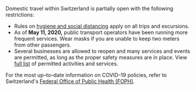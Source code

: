 Domestic travel within Switzerland is partially open with the following restrictions:

- Rules on [hygiene and social distancing](https://www.bag.admin.ch/bag/en/home/krankheiten/ausbrueche-epidemien-pandemien/aktuelle-ausbrueche-epidemien/novel-cov/so-schuetzen-wir-uns.html#-1762329805) apply on all trips and excursions.
- As of **May 11, 2020,** public transport operators have been running more frequent services. Wear masks if you are unable to keep two meters from other passengers.
- Several businesses are allowed to reopen and many services and events are permitted, as long as the proper safety measures are in place. View [full list](https://www.bag.admin.ch/bag/en/home/krankheiten/ausbrueche-epidemien-pandemien/aktuelle-ausbrueche-epidemien/novel-cov/massnahmen-des-bundes.html) of permitted activities and services.

For the most up–to–date information on COVID–19 policies, refer to Switzerland's [Federal Office of Public Health (FOPH)](https://www.bag.admin.ch/bag/en/home.html).
